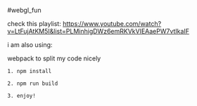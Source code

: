 #webgl_fun

check this playlist:
https://www.youtube.com/watch?v=LtFujAtKM5I&list=PLMinhigDWz6emRKVkVIEAaePW7vtIkaIF

i am also using:

webpack to split my code nicely

    1. npm install
    
    2. npm run build
    
    3. enjoy! 